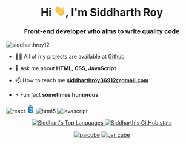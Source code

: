 <h1 align="center"
	>Hi <img src="https://raw.githubusercontent.com/ABSphreak/ABSphreak/master/gifs/Hi.gif" width="30px">, I'm Siddharth Roy
</h1>
<h3 align="center">Front-end developer who aims to write quality code</h3>
<p align="left"> <img src="https://komarev.com/ghpvc/?username=siddharthroy12" alt="siddharthroy12" /> </p>

- 👨‍💻 All of my projects are available at [Github](https://github.com/siddharthroy12?tab=repositories)

- 💬 Ask me about **HTML, CSS, JavaScript**

- 📫 How to reach me **siddharthroy36912@gmail.com**

- ⚡ Fun fact **sometimes humorous**

<p align="left">
	<img src="https://upload.wikimedia.org/wikipedia/commons/thumb/a/a7/React-icon.svg/220px-React-icon.svg.png" alt="react" width="20" height="20"/> <img src="https://raw.githubusercontent.com/github/explore/6c6508f34230f0ac0d49e847a326429eefbfc030/topics/css/css.png" alt="css3" width="20" height="20"/>
	<img src="https://image.flaticon.com/icons/png/512/1216/1216733.png" alt="html5" width="20" height="20"/>
	<img src="https://cdn.iconscout.com/icon/free/png-512/javascript-20-555998.png" alt="javascript" width="20" height="20"/>
</p>

<div align="center">
	<a align="top" href="https://github.com/anuraghazra/github-readme-stats">
		<img src="https://github-readme-stats.vercel.app/api/top-langs/?username=siddharthroy12&theme=dracula&show_icons=true" alt="Siddhart's Top Languages" />
	</a>
	<a align="top" href="https://github.com/anuraghazra/github-readme-stats">
		<img src="https://github-readme-stats.vercel.app/api?username=siddharthroy12&show_icons=true&theme=dracula" alt="Siddharth's GitHub stats" />
	</a>
</div>

<p align="center">
	<a href="https://twitter.com/Siddharth_Roy12" target="blank"><img align="center" src="https://cdn.jsdelivr.net/npm/simple-icons@3.0.1/icons/twitter.svg" alt="paicube" height="20" width="20" /></a>
	<a href="https://instagram.com/siddharthroy12" target="blank"><img align="center" src="https://cdn.jsdelivr.net/npm/simple-icons@3.0.1/icons/instagram.svg" alt="pai_cube" height="20" width="20" /></a>
</p>
